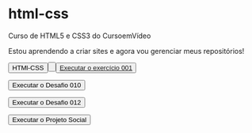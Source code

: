 # html-css
 Curso de HTML5 e CSS3 do CursoemVídeo

 Estou aprendendo a criar sites e agora vou gerenciar meus repositórios!

 <a href="https://reginaldomariano.github.io/html-css/" target="_blank"><button>HTMl-CSS<button><a>

 <a href="https://reginaldomariano.github.io/html-css/exercicios/ex001/" target="_blank"><button>Executar o exercício 001<a></button>

 <a href="https://reginaldomariano.github.io/html-css/Desafios/d010/android.html" target="_blank"><button>Executar o Desafio 010</button><a>

 <a href="https://reginaldomariano.github.io/projeto-cordel/" target="_blank"><button>Executar o Desafio 012</button><a>

<a href="https://reginaldomariano.github.io/projeto-social/" target="_blank"><button>Executar o Projeto Social</button><a>

 


